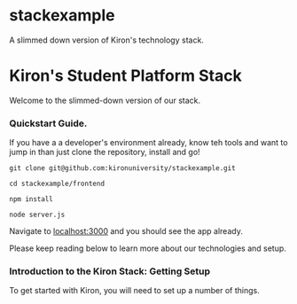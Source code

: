# stackexample
A slimmed down version of Kiron's technology stack. 

# Kiron's Student Platform Stack
Welcome to the slimmed-down version of our stack.

### Quickstart Guide.
If you have a a developer's environment already, know teh tools and want to jump in than just clone the repository, install and go!

`git clone git@github.com:kironuniversity/stackexample.git`

`cd stackexample/frontend`

`npm install`

`node server.js`

Navigate to [localhost:3000](http://localhost:3000/) and you should see the app already. 

Please keep reading below to learn more about our technologies and setup. 

### Introduction to the Kiron Stack: Getting Setup
To get started with Kiron, you will need to set up a number of things. 


